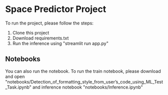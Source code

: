 # Space Predictor Project

To run the project, please follow the steps:

1) Clone this project
2) Download requirements.txt
3) Run the inference using "streamlit run app.py"


## Notebooks

You can also run the notebook. To run the train notebook, please download and open "notebooks/Detection_of_formatting_style_from_user’s_code_using_ML_Test_Task.ipynb" and inference notebook "notebooks/Inference.ipynb"
